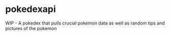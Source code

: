 # pokedexapi
WIP - A pokedex that pulls crucial pokemon data as well as random tips and pictures of the pokemon

